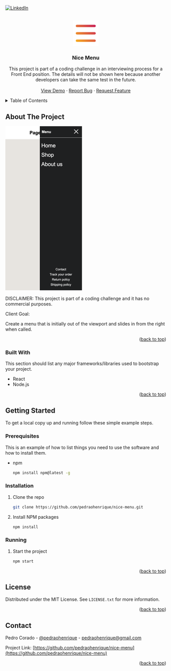 <a name="readme-top"></a>

[![LinkedIn][linkedin-shield]][linkedin-url]

<!-- PROJECT LOGO -->
<br />
<div align="center">
  <a href="https://github.com/pedraohenrique/nice-menu">
    <img src="./public/logo.png" alt="Logo" width="80" height="80">
  </a>

  <h3 align="center">Nice Menu</h3>

  <p align="center">
    This project is part of a coding challenge in an interviewing process for a Front End position. The details will not be shown here because another developers can take the same test in the future.
    <br />
    <br />
    <a href="https://github.com/pedraohenrique/nice-menu">View Demo</a>
    ·
    <a href="https://github.com/pedraohenrique/nice-menu/issues">Report Bug</a>
    ·
    <a href="https://github.com/pedraohenrique/nice-menu/issues">Request Feature</a>
  </p>
</div>

<!-- TABLE OF CONTENTS -->
<details>
  <summary>Table of Contents</summary>
  <ol>
    <li>
      <a href="#about-the-project">About The Project</a>
      <ul>
        <li><a href="#built-with">Built With</a></li>
      </ul>
    </li>
    <li>
      <a href="#getting-started">Getting Started</a>
      <ul>
        <li><a href="#prerequisites">Prerequisites</a></li>
        <li><a href="#installation">Installation</a></li>
        <li><a href="#running">Running</a></li>
      </ul>
    </li>
    <li><a href="#license">License</a></li>
    <li><a href="#contact">Contact</a></li>
    <li><a href="#acknowledgments">Acknowledgments</a></li>
  </ol>
</details>

<!-- ABOUT THE PROJECT -->

## About The Project

[![Product Name Screen Shot][product-screenshot]](https://example.com)

DISCLAIMER: This project is part of a coding challenge and it has no commercial purposes.

Client Goal:

Create a menu that is initially out of the viewport and slides in from the right when called.

<p align="right">(<a href="#readme-top">back to top</a>)</p>

### Built With

This section should list any major frameworks/libraries used to bootstrap your project.

- React
- Node.js

<p align="right">(<a href="#readme-top">back to top</a>)</p>

<!-- GETTING STARTED -->

## Getting Started

To get a local copy up and running follow these simple example steps.

### Prerequisites

This is an example of how to list things you need to use the software and how to install them.

- npm
  ```sh
  npm install npm@latest -g
  ```

### Installation

1. Clone the repo
   ```sh
   git clone https://github.com/pedraohenrique/nice-menu.git
   ```
2. Install NPM packages
   ```sh
   npm install
   ```

### Running

1. Start the project
   ```sh
   npm start
   ```

<p align="right">(<a href="#readme-top">back to top</a>)</p>

<!-- LICENSE -->

## License

Distributed under the MIT License. See `LICENSE.txt` for more information.

<p align="right">(<a href="#readme-top">back to top</a>)</p>

<!-- CONTACT -->

## Contact

Pedro Corado - [@pedraohenrique](https://twitter.com/pedraohenrique) - pedraohenrique@gmail.com

Project Link: [https://github.com/pedraohenrique/nice-menu](https://github.com/pedraohenrique/nice-menu)

<p align="right">(<a href="#readme-top">back to top</a>)</p>

<!-- MARKDOWN LINKS & IMAGES -->
<!-- https://www.markdownguide.org/basic-syntax/#reference-style-links -->

[contributors-shield]: https://img.shields.io/github/contributors/pedraohenrique/nice-menu.svg?style=for-the-badge
[contributors-url]: https://github.com/pedraohenrique/nice-menu/graphs/contributors
[forks-shield]: https://img.shields.io/github/forks/pedraohenrique/nice-menu.svg?style=for-the-badge
[forks-url]: https://github.com/pedraohenrique/nice-menu/network/members
[stars-shield]: https://img.shields.io/github/stars/pedraohenrique/nice-menu.svg?style=for-the-badge
[stars-url]: https://github.com/pedraohenrique/nice-menu/stargazers
[issues-shield]: https://img.shields.io/github/issues/pedraohenrique/nice-menu.svg?style=for-the-badge
[issues-url]: https://github.com/pedraohenrique/nice-menu/issues
[license-shield]: https://img.shields.io/github/license/pedraohenrique/nice-menu.svg?style=for-the-badge
[license-url]: https://github.com/pedraohenrique/nice-menu/blob/master/LICENSE.txt
[linkedin-shield]: https://img.shields.io/badge/-LinkedIn-black.svg?style=for-the-badge&logo=linkedin&colorB=555
[linkedin-url]: https://linkedin.com/in/pedro-corado
[product-screenshot]: public/screenshot.png
[next.js]: https://img.shields.io/badge/next.js-000000?style=for-the-badge&logo=nextdotjs&logoColor=white
[next-url]: https://nextjs.org/
[react.js]: https://img.shields.io/badge/React-20232A?style=for-the-badge&logo=react&logoColor=61DAFB
[react-url]: https://reactjs.org/
[vue.js]: https://img.shields.io/badge/Vue.js-35495E?style=for-the-badge&logo=vuedotjs&logoColor=4FC08D
[vue-url]: https://vuejs.org/
[angular.io]: https://img.shields.io/badge/Angular-DD0031?style=for-the-badge&logo=angular&logoColor=white
[angular-url]: https://angular.io/
[svelte.dev]: https://img.shields.io/badge/Svelte-4A4A55?style=for-the-badge&logo=svelte&logoColor=FF3E00
[svelte-url]: https://svelte.dev/
[laravel.com]: https://img.shields.io/badge/Laravel-FF2D20?style=for-the-badge&logo=laravel&logoColor=white
[laravel-url]: https://laravel.com
[bootstrap.com]: https://img.shields.io/badge/Bootstrap-563D7C?style=for-the-badge&logo=bootstrap&logoColor=white
[bootstrap-url]: https://getbootstrap.com
[jquery.com]: https://img.shields.io/badge/jQuery-0769AD?style=for-the-badge&logo=jquery&logoColor=white
[jquery-url]: https://jquery.com
[nodejs.org]: https://img.shields.io/badge/Nodejs-0769AD?style=for-the-badge&logo=nodejs&logoColor=white
[nodejs-url]: https://nodejs.org/
